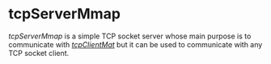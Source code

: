 # tcpServerMmap #

*tcpServerMmap* is a simple TCP socket server whose main purpose is to communicate with [*tcpClientMat*](../../matlab/realtime/tcpClientMat/) but it can be used to communicate with any TCP socket client.
